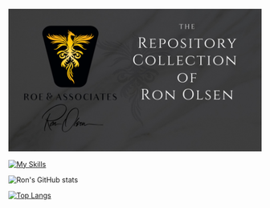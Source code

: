 ![opening image](https://github.com/ronroeandassociates/assets/blob/master/images/repos_personal_olsr.png)

[![My Skills](https://skillicons.dev/icons?i=html,css,c,vscode,vim,emacs,powershell,py,nodejs,nginx,sass,tailwind,mysql,linux,linkedin,twitter,stackoverflow,openstack,js,jquery,java,github,fortran,figma,redis,ai,react,bootstrap&perline=9)](https://skillicons.dev)

![Ron's GitHub stats](https://github-readme-stats.vercel.app/api?username=ronroeandassociates&show_icons=true&theme=gotham)

[![Top Langs](https://github-readme-stats.vercel.app/api/top-langs/?username=ronroeandassociates&layout=compact)](https://github.com/ronroeandassociates/github-readme-stats)
